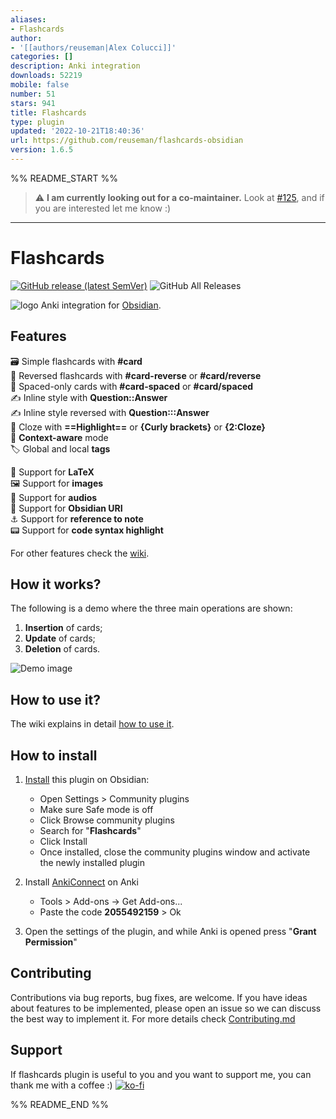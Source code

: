 ```yaml
---
aliases:
- Flashcards
author:
- '[[authors/reuseman|Alex Colucci]]'
categories: []
description: Anki integration
downloads: 52219
mobile: false
number: 51
stars: 941
title: Flashcards
type: plugin
updated: '2022-10-21T18:40:36'
url: https://github.com/reuseman/flashcards-obsidian
version: 1.6.5
---
```


%% README_START %%

> :warning: **I am currently looking out for a co-maintainer.** Look at [#125](https://github.com/reuseman/flashcards-obsidian/issues/125), and if you are interested let me know :)
---

# Flashcards

[![GitHub release (latest SemVer)](https://img.shields.io/github/v/release/reuseman/flashcards-obsidian?style=for-the-badge&sort=semver)](https://github.com/reuseman/flashcards-obsidian/releases/latest)
![GitHub All Releases](https://img.shields.io/github/downloads/reuseman/flashcards-obsidian/total?style=for-the-badge)

![logo](https://raw.githubusercontent.com/reuseman/flashcards-obsidian/HEAD/logo.png)
Anki integration for [Obsidian](https://obsidian.md/).

## Features

🗃️ Simple flashcards with **#card**  
🎴 Reversed flashcards with **#card-reverse** or **#card/reverse**  
📅 Spaced-only cards with **#card-spaced** or **#card/spaced**  
✍️ Inline style with **Question::Answer**  
✍️ Inline style reversed with **Question:::Answer**  
📃 Cloze with **==Highlight==** or **{Curly brackets}** or  **{2:Cloze}**   
🧠 **Context-aware** mode  
🏷️ Global and local **tags**  

🔢 Support for **LaTeX**  
🖼️ Support for **images**  
🎤 Support for **audios**   
🔗 Support for **Obsidian URI**  
⚓ Support for **reference to note**  
📟 Support for **code syntax highlight**

For other features check the [wiki](https://github.com/reuseman/flashcards-obsidian/wiki).

## How it works?

The following is a demo where the three main operations are shown:

1. **Insertion** of cards;
2. **Update** of cards;
3. **Deletion** of cards.

![Demo image](https://raw.githubusercontent.com/reuseman/flashcards-obsidian/HEAD/docs/demo.gif)

## How to use it?

The wiki explains in detail [how to use it](https://github.com/reuseman/flashcards-obsidian/wiki).

## How to install

1. [Install](obsidian://show-plugin?id=flashcards-obsidian) this plugin on Obsidian:

   - Open Settings > Community plugins
   - Make sure Safe mode is off
   - Click Browse community plugins
   - Search for "**Flashcards**"
   - Click Install
   - Once installed, close the community plugins window and activate the newly installed plugin

2. Install [AnkiConnect](https://ankiweb.net/shared/info/2055492159) on Anki
   - Tools > Add-ons -> Get Add-ons...
   - Paste the code **2055492159** > Ok

3. Open the settings of the plugin, and while Anki is opened press "**Grant Permission**"

## Contributing
Contributions via bug reports, bug fixes, are welcome. If you have ideas about features to be implemented, please open an issue so we can discuss the best way to implement it. For more details check [Contributing.md](docs/CONTRIBUTING.md)

## Support
If flashcards plugin is useful to you and you want to support me, you can thank me with a coffee :)
[![ko-fi](https://ko-fi.com/img/githubbutton_sm.svg)](https://ko-fi.com/V7V0ABKAF)


%% README_END %%